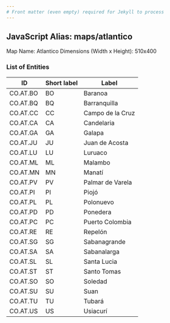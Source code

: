 ```yaml
---
# Front matter (even empty) required for Jekyll to process
---
```


## JavaScript Alias: maps/atlantico

Map Name: Atlantico
Dimensions (Width x Height): 510x400

### List of Entities

| ID       | Short label | Label            |
| -------- | ----------- | ---------------- |
| CO.AT.BO | BO          | Baranoa          |
| CO.AT.BQ | BQ          | Barranquilla     |
| CO.AT.CC | CC          | Campo de la Cruz |
| CO.AT.CA | CA          | Candelaria       |
| CO.AT.GA | GA          | Galapa           |
| CO.AT.JU | JU          | Juan de Acosta   |
| CO.AT.LU | LU          | Luruaco          |
| CO.AT.ML | ML          | Malambo          |
| CO.AT.MN | MN          | Manatí           |
| CO.AT.PV | PV          | Palmar de Varela |
| CO.AT.PI | PI          | Piojó            |
| CO.AT.PL | PL          | Polonuevo        |
| CO.AT.PD | PD          | Ponedera         |
| CO.AT.PC | PC          | Puerto Colombia  |
| CO.AT.RE | RE          | Repelón          |
| CO.AT.SG | SG          | Sabanagrande     |
| CO.AT.SA | SA          | Sabanalarga      |
| CO.AT.SL | SL          | Santa Lucia      |
| CO.AT.ST | ST          | Santo Tomas      |
| CO.AT.SO | SO          | Soledad          |
| CO.AT.SU | SU          | Suan             |
| CO.AT.TU | TU          | Tubará           |
| CO.AT.US | US          | Usiacurí         |

